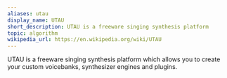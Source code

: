 ```yaml
---
aliases: utau
display_name: UTAU
short_description: UTAU is a freeware singing synthesis platform
topic: algorithm
wikipedia_url: https://en.wikipedia.org/wiki/UTAU
---
```

UTAU is a freeware singing synthesis platform which allows you to create your custom voicebanks, synthesizer engines and plugins.
